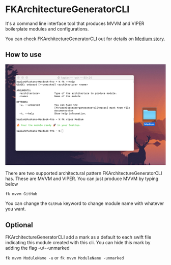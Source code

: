 # FKArchitectureGeneratorCLI

It's a command line interface tool that produces MVVM and VIPER boilerplate modules and configurations.

You can check FKArchitectureGeneratorCLI out for details on [Medium story](https://medium.com/@furkan.kaplan/architecture-module-generator-for-ios-3c043519b2f7).


 ## How to use
 
 <img src="https://github.com/furkankaplan/fk-architecture-generator-cli-macos/blob/master/fk-architecture-generator-cli-macos/Screenshots/example.png">
 
 There are two supported architectural pattern FKArchitectureGeneratorCLI has. These are MVVM and VIPER. You can just produce MVVM by typing below
 
 ```
 fk mvvm GitHub
 ```
 
 You can change the `GitHub` keyword to change module name with whatever you want. 
 
 ## Optional
 
 FKArchitectureGeneratorCLI add a mark as a default to each swift file indicating this module created with this cli. You can hide this mark by adding the flag -u/--unmarked
 
 `fk mvvm ModuleName -u` or `fk mvvm ModuleName -unmarked` 
